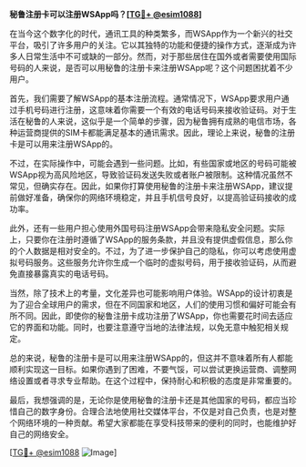 **秘鲁注册卡可以注册WSApp吗？[[TG💪+ @esim1088](https://t.me/s/esim1088)]**

在当今这个数字化的时代，通讯工具的种类繁多，而WSApp作为一个新兴的社交平台，吸引了许多用户的关注。它以其独特的功能和便捷的操作方式，逐渐成为许多人日常生活中不可或缺的一部分。然而，对于那些居住在国外或者需要使用国际号码的人来说，是否可以用秘鲁的注册卡来注册WSApp呢？这个问题困扰着不少用户。

首先，我们需要了解WSApp的基本注册流程。通常情况下，WSApp要求用户通过手机号码进行注册，这意味着你需要一个有效的电话号码来接收验证码。对于生活在秘鲁的人来说，这似乎是一个简单的步骤，因为秘鲁拥有成熟的电信市场，各种运营商提供的SIM卡都能满足基本的通讯需求。因此，理论上来说，秘鲁的注册卡是可以用来注册WSApp的。

不过，在实际操作中，可能会遇到一些问题。比如，有些国家或地区的号码可能被WSApp视为高风险地区，导致验证码发送失败或者账户被限制。这种情况虽然不常见，但确实存在。因此，如果你打算使用秘鲁的注册卡来注册WSApp，建议提前做好准备，确保你的网络环境稳定，并且手机信号良好，以提高验证码接收的成功率。

此外，还有一些用户担心使用外国号码注册WSApp会带来隐私安全问题。实际上，只要你在注册时遵循了WSApp的服务条款，并且没有提供虚假信息，那么你的个人数据是相对安全的。不过，为了进一步保护自己的隐私，你可以考虑使用虚拟号码服务。这些服务允许你生成一个临时的虚拟号码，用于接收验证码，从而避免直接暴露真实的电话号码。

当然，除了技术上的考量，文化差异也可能影响用户体验。WSApp的设计初衷是为了迎合全球用户的需求，但在不同国家和地区，人们的使用习惯和偏好可能会有所不同。因此，即使你的秘鲁注册卡成功注册了WSApp，你也需要花时间去适应它的界面和功能。同时，也要注意遵守当地的法律法规，以免无意中触犯相关规定。

总的来说，秘鲁的注册卡是可以用来注册WSApp的，但这并不意味着所有人都能顺利实现这一目标。如果你遇到了困难，不要气馁，可以尝试更换运营商、调整网络设置或者寻求专业帮助。在这个过程中，保持耐心和积极的态度是非常重要的。

最后，我想强调的是，无论你是使用秘鲁的注册卡还是其他国家的号码，都应当珍惜自己的数字身份。合理合法地使用社交媒体平台，不仅是对自己负责，也是对整个网络环境的一种贡献。希望大家都能在享受科技带来的便利的同时，也能维护好自己的网络安全。

[[TG💪+ @esim1088](https://t.me/s/esim1088) ![Image](https://i.postimg.cc/4NQfJmqS/Snipaste-2025-05-13-00-14-12.png)]